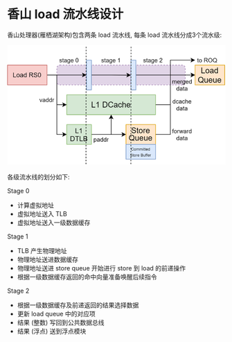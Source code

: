香山 load 流水线设计
===========

香山处理器(雁栖湖架构)包含两条 load 流水线, 每条 load 流水线分成3个流水级:

![loadpipe](../images/lsu/load-pipeline.png)  

各级流水线的划分如下:

Stage 0
* 计算虚拟地址
* 虚拟地址送入 TLB
* 虚拟地址送入一级数据缓存

Stage 1
* TLB 产生物理地址
* 物理地址送进数据缓存
* 物理地址送进 store queue 开始进行 store 到 load 的前递操作
* 根据一级数据缓存返回的命中向量准备唤醒后续指令

Stage 2
* 根据一级数据缓存及前递返回的结果选择数据
* 更新 load queue 中的对应项
* 结果 (整数) 写回到公共数据总线
* 结果 (浮点) 送到浮点模块


